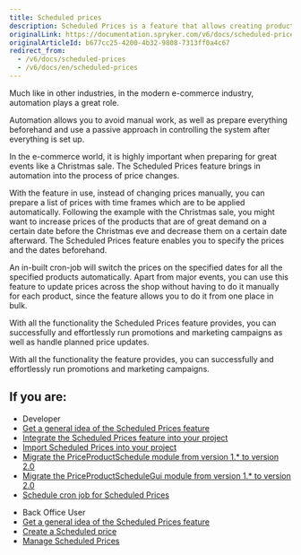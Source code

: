 ```yaml
---
title: Scheduled prices
description: Scheduled Prices is a feature that allows creating product price schedules for the specified prices to be applied automatically.
originalLink: https://documentation.spryker.com/v6/docs/scheduled-prices
originalArticleId: b677cc25-4200-4b32-9808-7313ff0a4c67
redirect_from:
  - /v6/docs/scheduled-prices
  - /v6/docs/en/scheduled-prices
---
```


Much like in other industries, in the modern e-commerce industry, automation plays a great role.

Automation allows you to avoid manual work, as well as prepare everything beforehand and use a passive approach in controlling the system after everything is set up.

In the e-commerce world, it is highly important when preparing for great events like a Christmas sale. The Scheduled Prices feature brings in automation into the process of price changes.

With the feature in use, instead of changing prices manually, you can prepare a list of prices with time frames which are to be applied automatically. Following the example with the Christmas sale, you might want to increase prices of the products that are of great demand on a certain date before the Christmas eve and decrease them on a certain date afterward. The Scheduled Prices feature enables you to specify the prices and the dates beforehand.

An in-built cron-job will switch the prices on the specified dates for all the specified products automatically. Apart from major events, you can use this feature to update prices across the shop without having to do it manually for each product, since the feature allows you to do it from one place in bulk.

With all the functionality the Scheduled Prices feature provides, you can successfully and effortlessly run promotions and marketing campaigns as well as handle planned price updates.

With all the functionality the feature provides, you can successfully and effortlessly run promotions and marketing campaigns.

## If you are:

<div class="mr-container">
    <div class="mr-list-container">
        <!-- col1 -->
        <div class="mr-col">
            <ul class="mr-list mr-list-green">
                <li class="mr-title">Developer</li>
                <li><a href="docs\scos\user\features\202009.0\scheduled-prices\scheduled-prices-feature-overview.md" class="mr-link">Get a general idea of the Scheduled Prices feature</a></li>
                <li><a href="docs\scos\dev\migration-and-integration\202009.0\feature-integration-guides\scheduled-prices-feature-integration.md" class="mr-link">Integrate the Scheduled Prices feature into your project</li>
                <li><a href="docs\scos\dev\data-import\202009.0\data-import-categories\catalog-setup\pricing\file-details-product-price-schedule.csv.md" class="mr-link">Import Scheduled Prices into your project</a></li>
                 <li><a href="docs\scos\dev\module-migration-guides\202009.0\migration-guide-priceproductschedule.md" class="mr-link">Migrate the PriceProductSchedule module from version 1.* to version 2.0</a></li>
                <li><a href="docs\scos\dev\module-migration-guides\202009.0\migration-guide-priceproductschedulegui.md" class="mr-link">Migrate the PriceProductScheduleGui module from version 1.* to version 2.0</a></li>
                 <li><a href="docs\scos\dev\tutorials-and-howtos\howtos\feature-howtos\howto-schedule-cron-job-for-scheduled-prices.md" class="mr-link">Schedule cron job for Scheduled Prices</a></li>
            </ul>
        </div>
        <!-- col2 -->
        <div class="mr-col">
            <ul class="mr-list mr-list-blue">
                <li class="mr-title"> Back Office User</li>
                <li><a href="docs\scos\user\features\202009.0\scheduled-prices\scheduled-prices-feature-overview.md" class="mr-link">Get a general idea of the Scheduled Prices feature</a></li>
                <li><a href="docs\scos\user\user-guides\202009.0\back-office-user-guide\catalog\scheduled-prices\creating-scheduled-prices.md" class="mr-link">Create a Scheduled price</a></li>
                 <li><a href="docs\scos\user\user-guides\202009.0\back-office-user-guide\catalog\scheduled-prices\managing-scheduled-prices.md" class="mr-link">Manage Scheduled Prices</a></li>
            </ul>
        </div>
    </div>
</div>
